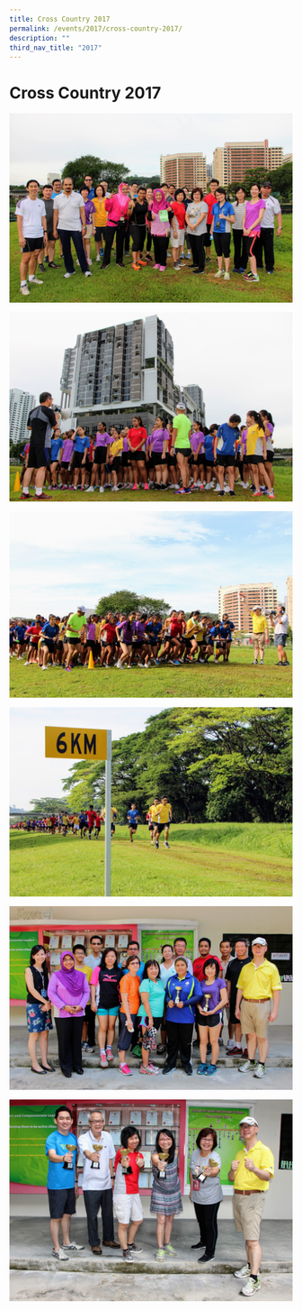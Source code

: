 ```yaml
---
title: Cross Country 2017
permalink: /events/2017/cross-country-2017/
description: ""
third_nav_title: "2017"
---
```

# **Cross Country 2017**

![](/images/Cross%20Country%202017%20-%2008.jpg)

![](/images/Cross%20Country%202017%20-%2009.jpg)

![](/images/Cross%20Country%202017%20-%2024.jpg)

![](/images/Cross%20Country%202017%20-%2041.jpg)

![](/images/Cross%20Country%202017%20-%2050.jpg)

![](/images/Cross%20Country%202017%20-%2051.jpg)